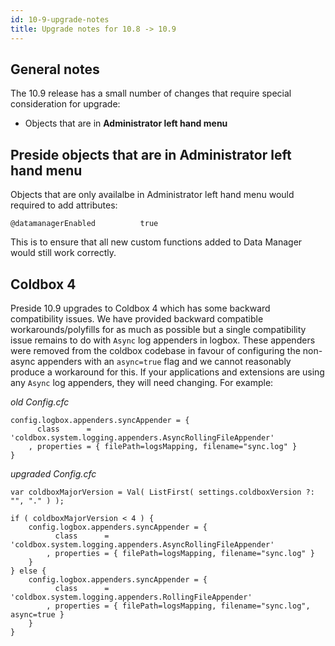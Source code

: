 ```yaml
---
id: 10-9-upgrade-notes
title: Upgrade notes for 10.8 -> 10.9
---
```


## General notes

The 10.9 release has a small number of changes that require special consideration for upgrade:

* Objects that are in **Administrator left hand menu**


## Preside objects that are in Administrator left hand menu

Objects that are only availalbe in Administrator left hand menu would required to add attributes:
```
@datamanagerEnabled          true
```
This is to ensure that all new custom functions added to Data Manager would still work correctly.


## Coldbox 4

Preside 10.9 upgrades to Coldbox 4 which has some backward compatibility issues. We have provided backward compatible workarounds/polyfills for as much as possible but a single compatibility issue remains to do with `Async` log appenders in logbox. These appenders were removed from the coldbox codebase in favour of configuring the non-async appenders with an `async=true` flag and we cannot reasonably produce a workaround for this. If your applications and extensions are using any `Async` log appenders, they will need changing. For example:

*old Config.cfc*
```luceescript
config.logbox.appenders.syncAppender = {
	  class      = 'coldbox.system.logging.appenders.AsyncRollingFileAppender'
	, properties = { filePath=logsMapping, filename="sync.log" }
}
```

*upgraded Config.cfc*
```luceescript
var coldboxMajorVersion = Val( ListFirst( settings.coldboxVersion ?: "", "." ) );

if ( coldboxMajorVersion < 4 ) {
	config.logbox.appenders.syncAppender = {
		  class      = 'coldbox.system.logging.appenders.AsyncRollingFileAppender'
		, properties = { filePath=logsMapping, filename="sync.log" }
	}
} else {
	config.logbox.appenders.syncAppender = {
		  class      = 'coldbox.system.logging.appenders.RollingFileAppender'
		, properties = { filePath=logsMapping, filename="sync.log", async=true }
	}
}
```

